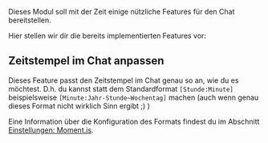 Dieses Modul soll mit der Zeit einige nützliche Features für den Chat bereitstellen.

Hier stellen wir dir die bereits implementierten Features vor:

## Zeitstempel im Chat anpassen

Dieses Feature passt den Zeitstempel im Chat genau so an, wie du es möchtest. D.h. du kannst statt dem Standardformat `[Stunde:Minute]` beispielsweise `[Minute:Jahr-Stunde~Wochentag]` machen (auch wenn genau dieses Format nicht wirklich Sinn ergibt ;) )

Eine Information über die Konfiguration des Formats findest du im Abschnitt [Einstellungen: Moment.js](/settings.md#moment-js).
